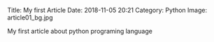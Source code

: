 Title: My first Article
Date: 2018-11-05 20:21
Category: Python
Image: article01_bg.jpg

My first article about python programing language